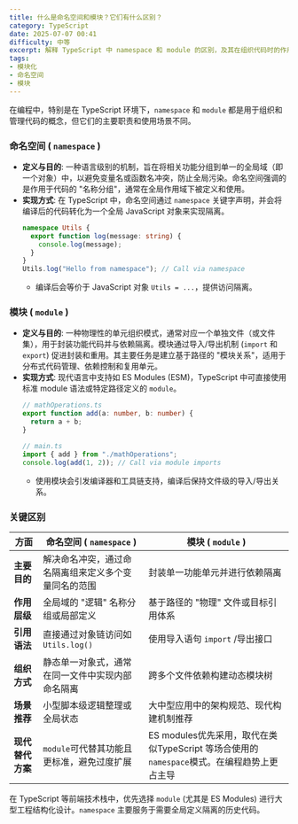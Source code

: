 ```yaml
---
title: 什么是命名空间和模块？它们有什么区别？
category: TypeScript
date: 2025-07-07 00:41
difficulty: 中等
excerpt: 解释 TypeScript 中 namespace 和 module 的区别，及其在组织代码时的作用和实现方式。
tags:
- 模块化
- 命名空间
- 模块
---
```

在编程中，特别是在 TypeScript 环境下，`namespace` 和 `module` 都是用于组织和管理代码的概念，但它们的主要职责和使用场景不同。

### 命名空间 ( `namespace` )
- **定义与目的**: 一种语言级别的机制，旨在将相关功能分组到单一的全局域（即一个对象）中，以避免变量名或函数名冲突，防止全局污染。命名空间强调的是作用于代码的 "名称分组"，通常在全局作用域下被定义和使用。
- **实现方式**: 在 TypeScript 中，命名空间通过 `namespace` 关键字声明，并会将编译后的代码转化为一个全局 JavaScript 对象来实现隔离。
  ```typescript
  namespace Utils {
    export function log(message: string) {
      console.log(message);
    }
  }
  Utils.log("Hello from namespace"); // Call via namespace
  ```
  - 编译后会等价于 JavaScript 对象 `Utils = ...`，提供访问隔离。

### 模块 ( `module` )
- **定义与目的**: 一种物理性的单元组织模式，通常对应一个单独文件（或文件集），用于封装功能代码并与依赖隔离。模块通过导入/导出机制 (`import` 和 `export`) 促进封装和重用。其主要任务是建立基于路径的 "模块关系"，适用于分布式代码管理、依赖控制和复用单元。
- **实现方式**: 现代语言中支持如 ES Modules (ESM)，TypeScript 中可直接使用标准 module 语法或特定路径定义的 `module`。
  ```typescript
  // mathOperations.ts
  export function add(a: number, b: number) {
    return a + b;
  }

  // main.ts
  import { add } from "./mathOperations";
  console.log(add(1, 2)); // Call via module imports
  ```
  - 使用模块会引发编译器和工具链支持，编译后保持文件级的导入/导出关系。

### 关键区别

| **方面**         | **命名空间 ( `namespace` )**                         | **模块 ( `module` )**                                                                      |
| ---------------- | ---------------------------------------------------- | ------------------------------------------------------------------------------------------ |
| **主要目的**     | 解决命名冲突，通过命名隔离组来定义多个变量同名的范围 | 封装单一功能单元并进行依赖隔离                                                             |
| **作用层级**     | 全局域的 "逻辑" 名称分组或局部定义                   | 基于路径的 "物理" 文件或目标引用体系                                                       |
| **引用语法**     | 直接通过对象链访问如 `Utils.log()`                   | 使用导入语句 `import` /导出接口                                                            |
| **组织方式**     | 静态单一对象式，通常在同一文件中实现内部命名隔离     | 跨多个文件依赖构建动态模块树                                                               |
| **场景推荐**     | 小型脚本级逻辑整理或全局状态                         | 大中型应用中的架构规范、现代构建机制推荐                                                   |
| **现代替代方案** | `module`可代替其功能且更标准，避免过度扩展           | ES modules优先采用，取代在类似TypeScript 等场合使用的`namespace`模式。在编程趋势上更占主导 |

在 TypeScript 等前端技术栈中，优先选择 `module` (尤其是 ES Modules) 进行大型工程结构化设计。`namespace` 主要服务于需要全局定义隔离的历史代码。

